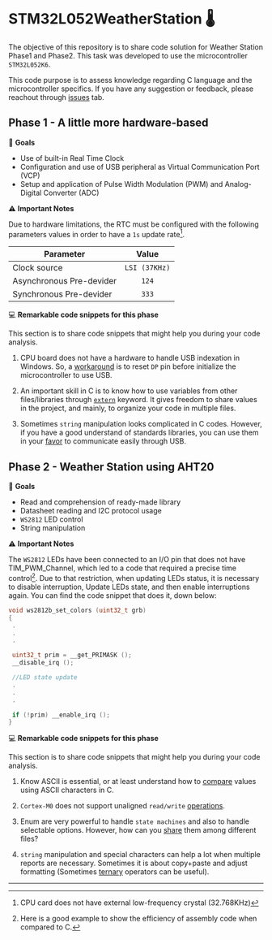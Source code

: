 # STM32L052WeatherStation :thermometer:

The objective of this repository is to share code solution for Weather Station Phase1 and Phase2. This task was developed to use the microcontroller `STM32L052K6`.

This code purpose is to assess knowledge regarding C language and the microcontroller specifics. If you have any suggestion or feedback, please reachout through [issues](https://github.com/ArthurZuliani/STM32WeatherStation/issues/new) tab.

## Phase 1 - A little more hardware-based

:dart: **Goals** 

- Use of built-in Real Time Clock
- Configuration and use of USB peripheral as Virtual Communication Port (VCP)
- Setup and application of Pulse Width Modulation (PWM) and Analog-Digital Converter (ADC)

:warning: **Important Notes** 

 Due to hardware limitations, the RTC must be configured with the following parameters values in order to have a `1s` update rate[^1].

| Parameter                | Value         | 
| -------------------------|:-------------:| 
| Clock source             | `LSI (37KHz)` | 
| Asynchronous Pre-devider | `124`         | 
| Synchronous Pre-devider  | `333`         | 

:computer: **Remarkable code snippets for this phase**

This section is to share code snippets that might help you during your code analysis.

1. CPU board does not have a hardware to handle USB indexation in Windows. So, a [workaround](https://github.com/ArthurZuliani/STM32WeatherStation/blob/06770d298640cae5f74216863db1b754b39d3986/WS2022_TP16_Phase1_Solution/USB_DEVICE/App/usb_device.c#L68) is to reset `DP` pin before initialize the microcontroller to use USB.

2. An important skill in C is to know how to use variables from other files/libraries through [`extern`](https://github.com/ArthurZuliani/STM32WeatherStation/blob/06770d298640cae5f74216863db1b754b39d3986/WS2022_TP16_Phase1_Solution/USB_DEVICE/App/usbd_cdc_if.c#L53) keyword. It gives freedom to share values in the project, and mainly, to organize your code in multiple files.

3. Sometimes `string` manipulation looks complicated in C codes. However, if you have a good understand of standards libraries, you can use them in your [favor](https://github.com/ArthurZuliani/STM32WeatherStation/blob/06770d298640cae5f74216863db1b754b39d3986/WS2022_TP16_Phase1_Solution/USB_DEVICE/App/usbd_cdc_if.c#L270) to communicate easily through USB.

## Phase 2 - Weather Station using AHT20

:dart: **Goals** 

- Read and comprehension of ready-made library
- Datasheet reading and I2C protocol usage
- `WS2812` LED control
- String manipulation

:warning: **Important Notes** 

 The `WS2812` LEDs have been connected to an I/O pin that does not have TIM_PWM_Channel, which led to a code that required a precise time control[^2]. Due to that restriction, when updating LEDs status, it is necessary to disable interruption, Update LEDs state, and then enable interruptions again. You can find the code snippet that does it, down below:

 ```C
 void ws2812b_set_colors (uint32_t grb)
{
  .
  .
  .

  uint32_t prim = __get_PRIMASK ();
  __disable_irq ();

  //LED state update 
  .
  .
  .

  if (!prim) __enable_irq ();
}
 ```

:computer: **Remarkable code snippets for this phase**

This section is to share code snippets that might help you during your code analysis.

1. Know ASCII is essential, or at least understand how to [compare](https://github.com/ArthurZuliani/STM32WeatherStation/blob/06770d298640cae5f74216863db1b754b39d3986/WS2022_TP16_Phase2_Solution/USB_DEVICE/App/usbd_cdc_if.c#L273) values using ASCII characters in C.

2. `Cortex-M0` does not support unaligned `read/write` [operations](https://github.com/ArthurZuliani/STM32WeatherStation/blob/06770d298640cae5f74216863db1b754b39d3986/WS2022_TP16_Phase2_Solution/Core/Src/main.c#L118).

3. Enum are very powerful to handle `state machines` and also to handle selectable options. However, how can you [share](https://github.com/ArthurZuliani/STM32WeatherStation/blob/06770d298640cae5f74216863db1b754b39d3986/WS2022_TP16_Phase2_Solution/USB_DEVICE/App/usbd_cdc_if.c#L52) them among different files?

4. `string` manipulation and special characters can help a lot when multiple reports are necessary. Sometimes it is about copy+paste and adjust formatting (Sometimes [ternary](https://github.com/ArthurZuliani/STM32WeatherStation/blob/06770d298640cae5f74216863db1b754b39d3986/WS2022_TP16_Phase2_Solution/Core/Src/main.c#L343) operators can be useful).

---

[^1]: CPU card does not have external low-frequency crystal (32.768KHz)
[^2]: Here is a good example to show the efficiency of assembly code when compared to C.